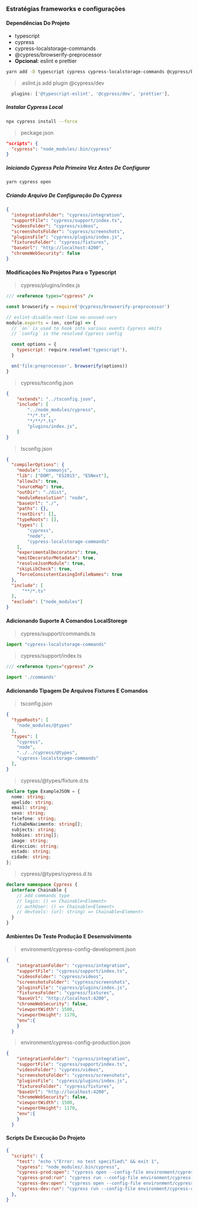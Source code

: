 ### Estratégias frameworks e configurações

#### Dependências Do Projeto
* typescript
* cypress
* cypress-localstorage-commands
* @cypress/browserify-preprocessor
* __Opcional__: eslint e prettier
```bash
yarn add -D typescript cypress cypress-localstorage-commands @cypress/browserify-preprocessor @cypress/eslint-plugin-dev
```
>.eslint.js add plugin @cypress/dev
```js
  plugins: ['@typescript-eslint', '@cypress/dev', 'prettier'],
```

##### Instalar Cypress Local
```bash
npx cypress install --force
```
>peckage.json
```json
"scripts": {
  "cypress": "node_modules/.bin/cypress"
}
```
##### Iniciando Cypress Pela Primeira Vez Antes De Configurar
```bash
yarn cypress open
```

##### Criando Arquivo De Configuração Do Cypress
```json
{
  "integrationFolder": "cypress/integration",
  "supportFile": "cypress/support/index.ts",
  "videosFolder": "cypress/videos",
  "screenshotsFolder": "cypress/screenshots",
  "pluginsFile": "cypress/plugins/index.js",
  "fixturesFolder": "cypress/fixtures",
  "baseUrl": "http://localhost:4200",
  "chromeWebSecurity": false
}
```

#### Modificações No Projetos Para o Typescript
>cypress/plugins/index.js
```js
/// <reference types="cypress" />

const browserify = require('@cypress/browserify-preprocessor')

// eslint-disable-next-line no-unused-vars
module.exports = (on, config) => {
  // `on` is used to hook into various events Cypress emits
  // `config` is the resolved Cypress config

  const options = {
    typescript: require.resolve('typescript'),
  }

  on('file:preprocessor', browserify(options))
}
```
>cypress/tsconfig.json
```json
{
    "extends": "../tsconfig.json",
    "include": [
        "../node_modules/cypress",
        "*/*.ts",
        "*/**/*.ts"
        "plugins/index.js",
    ]
}
```
>tsconfig.json
```json
{
  "compilerOptions": {
    "module": "commonjs",
    "lib": ["DOM", "ES2015", "ESNext"],
    "allowJs": true,
    "sourceMap": true,
    "outDir": "./dist",
    "moduleResolution": "node",
    "baseUrl": "./",
    "paths": {},
    "rootDirs": [],
    "typeRoots": [],
    "types": [
        "cypress",
        "node",
        "cypress-localstorage-commands"
    ],
    "experimentalDecorators": true,
    "emitDecoratorMetadata": true,
    "resolveJsonModule": true,
    "skipLibCheck": true,
    "forceConsistentCasingInFileNames": true
  },
  "include": [
      "**/*.ts"
  ],
  "exclude": ["node_modules"]
}

```
#### Adicionando Suporte A Comandos LocalStorege
>cypress/support/commands.ts
```ts
import "cypress-localstorage-commands"
```
>cypress/support/index.ts
```ts
/// <reference types="cypress" />

import './commands'
```
#### Adicionando Tipagem De Arquivos Fixtures E Comandos
>tsconfig.json
```json
{
  "typeRoots": [
    "node_modules/@types"
  ],
  "types": [
    "cypress",
    "node",
    "../../cypress/@types",
    "cypress-localstorage-commands"
  ],
}
```
>cypress/@types/fixture.d.ts
```ts
declare type ExampleJSON = {
  nome: string;
  apelido: string;
  email: string;
  sexo: string;
  telefone: string;
  fichaDeNacimento: string[];
  subjects: string;
  hobbies: string[];
  image: string;
  direccion: string;
  estado: string;
  cidade: string;
};
```
>cypress/@types/cypress.d.ts
```ts
declare namespace Cypress {
  interface Chainable {
    // add commands type
    // login: () => Chainable<Element>
    // authUser: () => Chainable<Element>
    // devtools: (url: string) => Chainable<Element>
  }
}
```

#### Ambientes De Teste Produção E Desenvolvimento
>environment/cypress-config-development.json
```json
{
    "integrationFolder": "cypress/integration",
    "supportFile": "cypress/support/index.ts",
    "videosFolder": "cypress/videos",
    "screenshotsFolder": "cypress/screenshots",
    "pluginsFile": "cypress/plugins/index.js",
    "fixturesFolder": "cypress/fixtures",
    "baseUrl": "http://localhost:4200",
    "chromeWebSecurity": false,
    "viewportWidth": 1500,
    "viewportHeight": 1170,
    "env":{
    }
  }
```
>environment/cypress-config-production.json
```json
{
    "integrationFolder": "cypress/integration",
    "supportFile": "cypress/support/index.ts",
    "videosFolder": "cypress/videos",
    "screenshotsFolder": "cypress/screenshots",
    "pluginsFile": "cypress/plugins/index.js",
    "fixturesFolder": "cypress/fixtures",
    "baseUrl": "http://localhost:4200",
    "chromeWebSecurity": false,
    "viewportWidth": 1500,
    "viewportHeight": 1170,
    "env":{
    }
  }
```
#### Scripts De Execução Do Projeto
```json
{
  "scripts": {
    "test": "echo \"Error: no test specified\" && exit 1",
    "cypress": "node_modules/.bin/cypress",
    "cypress-prod:open": "cypress open --config-file environment/cypress-config-production.json",
    "cypress-prod:run": "cypress run --config-file environment/cypress-config-production.json",
    "cypress-dev:open": "cypress open --config-file environment/cypress-config-development.json",
    "cypress-dev:run": "cypress run --config-file environment/cypress-config-development.json"
  },
}
```

